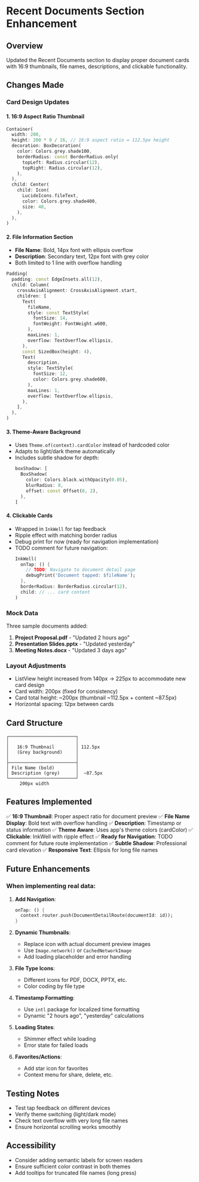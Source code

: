 # Recent Documents Section Enhancement

## Overview

Updated the Recent Documents section to display proper document cards with 16:9 thumbnails, file names, descriptions, and clickable functionality.

## Changes Made

### Card Design Updates

#### 1. **16:9 Aspect Ratio Thumbnail**

```dart
Container(
  width: 200,
  height: 200 * 9 / 16, // 16:9 aspect ratio = 112.5px height
  decoration: BoxDecoration(
    color: Colors.grey.shade100,
    borderRadius: const BorderRadius.only(
      topLeft: Radius.circular(12),
      topRight: Radius.circular(12),
    ),
  ),
  child: Center(
    child: Icon(
      LucideIcons.fileText,
      color: Colors.grey.shade400,
      size: 48,
    ),
  ),
)
```

#### 2. **File Information Section**

- **File Name**: Bold, 14px font with ellipsis overflow
- **Description**: Secondary text, 12px font with grey color
- Both limited to 1 line with overflow handling

```dart
Padding(
  padding: const EdgeInsets.all(12),
  child: Column(
    crossAxisAlignment: CrossAxisAlignment.start,
    children: [
      Text(
        fileName,
        style: const TextStyle(
          fontSize: 14,
          fontWeight: FontWeight.w600,
        ),
        maxLines: 1,
        overflow: TextOverflow.ellipsis,
      ),
      const SizedBox(height: 4),
      Text(
        description,
        style: TextStyle(
          fontSize: 12,
          color: Colors.grey.shade600,
        ),
        maxLines: 1,
        overflow: TextOverflow.ellipsis,
      ),
    ],
  ),
)
```

#### 3. **Theme-Aware Background**

- Uses `Theme.of(context).cardColor` instead of hardcoded color
- Adapts to light/dark theme automatically
- Includes subtle shadow for depth:
  ```dart
  boxShadow: [
    BoxShadow(
      color: Colors.black.withOpacity(0.05),
      blurRadius: 8,
      offset: const Offset(0, 2),
    ),
  ]
  ```

#### 4. **Clickable Cards**

- Wrapped in `InkWell` for tap feedback
- Ripple effect with matching border radius
- Debug print for now (ready for navigation implementation)
- TODO comment for future navigation:
  ```dart
  InkWell(
    onTap: () {
      // TODO: Navigate to document detail page
      debugPrint('Document tapped: $fileName');
    },
    borderRadius: BorderRadius.circular(12),
    child: // ... card content
  )
  ```

### Mock Data

Three sample documents added:

1. **Project Proposal.pdf** - "Updated 2 hours ago"
2. **Presentation Slides.pptx** - "Updated yesterday"
3. **Meeting Notes.docx** - "Updated 3 days ago"

### Layout Adjustments

- ListView height increased from 140px → 225px to accommodate new card design
- Card width: 200px (fixed for consistency)
- Card total height: ~200px (thumbnail ~112.5px + content ~87.5px)
- Horizontal spacing: 12px between cards

## Card Structure

```
┌─────────────────────────┐
│                         │
│   16:9 Thumbnail        │ 112.5px
│   (Grey background)     │
│                         │
├─────────────────────────┤
│ File Name (bold)        │
│ Description (grey)      │  ~87.5px
└─────────────────────────┘
     200px width
```

## Features Implemented

✅ **16:9 Thumbnail**: Proper aspect ratio for document preview
✅ **File Name Display**: Bold text with overflow handling
✅ **Description**: Timestamp or status information
✅ **Theme Aware**: Uses app's theme colors (cardColor)
✅ **Clickable**: InkWell with ripple effect
✅ **Ready for Navigation**: TODO comment for future route implementation
✅ **Subtle Shadow**: Professional card elevation
✅ **Responsive Text**: Ellipsis for long file names

## Future Enhancements

### When implementing real data:

1. **Add Navigation**:

   ```dart
   onTap: () {
     context.router.push(DocumentDetailRoute(documentId: id));
   }
   ```

2. **Dynamic Thumbnails**:

   - Replace icon with actual document preview images
   - Use `Image.network()` or `CachedNetworkImage`
   - Add loading placeholder and error handling

3. **File Type Icons**:

   - Different icons for PDF, DOCX, PPTX, etc.
   - Color coding by file type

4. **Timestamp Formatting**:

   - Use `intl` package for localized time formatting
   - Dynamic "2 hours ago", "yesterday" calculations

5. **Loading States**:

   - Shimmer effect while loading
   - Error state for failed loads

6. **Favorites/Actions**:
   - Add star icon for favorites
   - Context menu for share, delete, etc.

## Testing Notes

- Test tap feedback on different devices
- Verify theme switching (light/dark mode)
- Check text overflow with very long file names
- Ensure horizontal scrolling works smoothly

## Accessibility

- Consider adding semantic labels for screen readers
- Ensure sufficient color contrast in both themes
- Add tooltips for truncated file names (long press)
